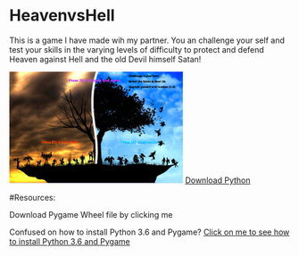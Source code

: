 # HeavenvsHell

<p> This is a game I have made wih my partner. You an challenge your self and test your skills in the varying levels of difficulty to protect and defend Heaven against Hell and the old Devil himself Satan!</p>
<img src="https://github.com/kbains9111/HeavenvsHell/blob/master/Start%20Screen.png" height="200px">
<a href="https://www.python.org/">Download Python</a>

#Resources:

<a heref="http://www.lfd.uci.edu/~gohlke/pythonlibs/#pygame/">Download Pygame Wheel file by clicking me<a/>

<p> Confused on how to install Python 3.6 and Pygame?
<a href="https://youtu.be/_GikMdhAhv0">Click on me to see how to install Python 3.6 and Pygame</a>

